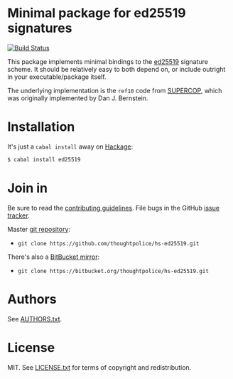 # Minimal package for ed25519 signatures

[![Build Status](https://secure.travis-ci.org/thoughtpolice/hs-ed25519?branch=master)](http://travis-ci.org/thoughtpolice/hs-ed25519)

This package implements minimal bindings to the [ed25519][] signature
scheme. It should be relatively easy to both depend on, or include
outright in your executable/package itself.

The underlying implementation is the `ref10` code from [SUPERCOP][],
which was originally implemented by Dan J. Bernstein.

[ed25519]: http://ed25519.cr.yp.to/
[SUPERCOP]: http://bench.cr.yp.to/supercop.html

# Installation

It's just a `cabal install` away on [Hackage][]:

```bash
$ cabal install ed25519
```

# Join in

Be sure to read the [contributing guidelines][contribute]. File bugs
in the GitHub [issue tracker][].

Master [git repository][gh]:

* `git clone https://github.com/thoughtpolice/hs-ed25519.git`

There's also a [BitBucket mirror][bb]:

* `git clone https://bitbucket.org/thoughtpolice/hs-ed25519.git`

# Authors

See [AUTHORS.txt](https://raw.github.com/thoughtpolice/hs-ed25519/master/AUTHORS.txt).

# License

MIT. See
[LICENSE.txt](https://raw.github.com/thoughtpolice/hs-ed25519/master/LICENSE.txt)
for terms of copyright and redistribution.

[contribute]: https://github.com/thoughtpolice/hs-ed25519/blob/master/CONTRIBUTING.md
[issue tracker]: http://github.com/thoughtpolice/hs-ed25519/issues
[gh]: http://github.com/thoughtpolice/hs-ed25519
[bb]: http://bitbucket.org/thoughtpolice/hs-ed25519
[Hackage]: http://hackage.haskell.org/package/ed25519
